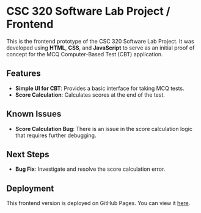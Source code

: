 # CSC 320 Software Lab Project / Frontend

This is the frontend prototype of the CSC 320 Software Lab Project. It was developed using **HTML**, **CSS**, and **JavaScript** to serve as an initial proof of concept for the MCQ Computer-Based Test (CBT) application.

## Features

- **Simple UI for CBT**: Provides a basic interface for taking MCQ tests.
- **Score Calculation**: Calculates scores at the end of the test.

## Known Issues

- **Score Calculation Bug**: There is an issue in the score calculation logic that requires further debugging.

## Next Steps

- **Bug Fix**: Investigate and resolve the score calculation error.

## Deployment

This frontend version is deployed on GitHub Pages. You can view it [here](https://fahd-o.github.io/CSC-320-Software-Lab/Frontend/).
